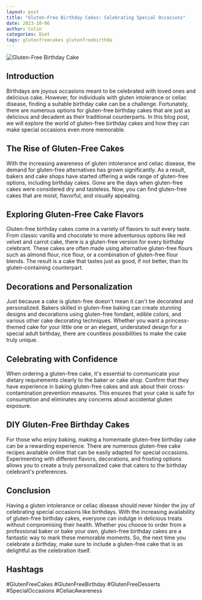 ```yaml
---
layout: post
title: "Gluten-Free Birthday Cakes: Celebrating Special Occasions"
date: 2023-10-06
author: Colin
categories: Diet
tags: glutenfreecakes glutenfreebirthda
---
```


![Gluten-Free Birthday Cake](https://source.unsplash.com/1600x900/?birthday,cake)

## Introduction

Birthdays are joyous occasions meant to be celebrated with loved ones and delicious cake. However, for individuals with gluten intolerance or celiac disease, finding a suitable birthday cake can be a challenge. Fortunately, there are numerous options for gluten-free birthday cakes that are just as delicious and decadent as their traditional counterparts. In this blog post, we will explore the world of gluten-free birthday cakes and how they can make special occasions even more memorable.

## The Rise of Gluten-Free Cakes

With the increasing awareness of gluten intolerance and celiac disease, the demand for gluten-free alternatives has grown significantly. As a result, bakers and cake shops have started offering a wide range of gluten-free options, including birthday cakes. Gone are the days when gluten-free cakes were considered dry and tasteless. Now, you can find gluten-free cakes that are moist, flavorful, and visually appealing.

## Exploring Gluten-Free Cake Flavors

Gluten-free birthday cakes come in a variety of flavors to suit every taste. From classic vanilla and chocolate to more adventurous options like red velvet and carrot cake, there is a gluten-free version for every birthday celebrant. These cakes are often made using alternative gluten-free flours such as almond flour, rice flour, or a combination of gluten-free flour blends. The result is a cake that tastes just as good, if not better, than its gluten-containing counterpart.

## Decorations and Personalization

Just because a cake is gluten-free doesn't mean it can't be decorated and personalized. Bakers skilled in gluten-free baking can create stunning designs and decorations using gluten-free fondant, edible colors, and various other cake decorating techniques. Whether you want a princess-themed cake for your little one or an elegant, understated design for a special adult birthday, there are countless possibilities to make the cake truly unique.

## Celebrating with Confidence

When ordering a gluten-free cake, it's essential to communicate your dietary requirements clearly to the baker or cake shop. Confirm that they have experience in baking gluten-free cakes and ask about their cross-contamination prevention measures. This ensures that your cake is safe for consumption and eliminates any concerns about accidental gluten exposure.

## DIY Gluten-Free Birthday Cakes

For those who enjoy baking, making a homemade gluten-free birthday cake can be a rewarding experience. There are numerous gluten-free cake recipes available online that can be easily adapted for special occasions. Experimenting with different flavors, decorations, and frosting options allows you to create a truly personalized cake that caters to the birthday celebrant's preferences.

## Conclusion

Having a gluten intolerance or celiac disease should never hinder the joy of celebrating special occasions like birthdays. With the increasing availability of gluten-free birthday cakes, everyone can indulge in delicious treats without compromising their health. Whether you choose to order from a professional baker or bake your own, gluten-free birthday cakes are a fantastic way to mark these memorable moments. So, the next time you celebrate a birthday, make sure to include a gluten-free cake that is as delightful as the celebration itself.

## Hashtags

#GlutenFreeCakes #GlutenFreeBirthday #GlutenFreeDesserts #SpecialOccasions #CeliacAwareness